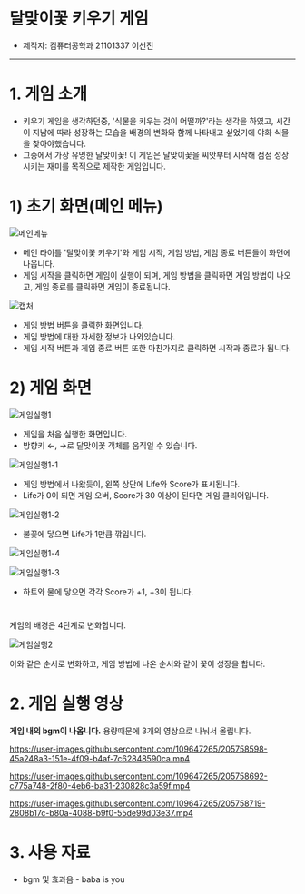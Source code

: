 # **달맞이꽃 키우기 게임**

- 제작자: 컴퓨터공학과 21101337 이선진

---

# **1. 게임 소개**

- 키우기 게임을 생각하던중, '식물을 키우는 것이 어떨까?'라는 생각을 하였고, 시간이 지남에 따라 성장하는 모습을 배경의 변화와 함께 나타내고 싶었기에 야화 식물을 찾아야했습니다.
- 그중에서 가장 유명한 달맞이꽃! 이 게임은 달맞이꽃을 씨앗부터 시작해 점점 성장시키는 재미를 목적으로 제작한 게임입니다.

# 1) 초기 화면(메인 메뉴)

![메인메뉴](https://user-images.githubusercontent.com/109647265/205739860-ea1c01bb-c9f3-4813-834c-870dc96e16cb.PNG)

- 메인 타이틀 '달맞이꽃 키우기'와 게임 시작, 게임 방법, 게임 종료 버튼들이 화면에 나옵니다.
- 게임 시작을 클릭하면 게임이 실행이 되며, 게임 방법을 클릭하면 게임 방법이 나오고, 게임 종료를 클릭하면 게임이 종료됩니다.


![캡처](https://user-images.githubusercontent.com/109647265/205752346-09542d9c-af02-4f6d-a910-734a41437e4e.PNG)



- 게임 방법 버튼을 클릭한 화면입니다.
- 게임 방법에 대한 자세한 정보가 나와있습니다.
- 게임 시작 버튼과 게임 종료 버튼 또한 마찬가지로 클릭하면 시작과 종료가 됩니다.



# 2) 게임 화면

![게임실행1](https://user-images.githubusercontent.com/109647265/205741399-fc1892a3-cc86-4fad-904c-2ddc37bf2a6b.PNG)

- 게임을 처음 실행한 화면입니다.
- 방향키 ←, →로 달맞이꽃 객체를 움직일 수 있습니다.



![게임실행1-1](https://user-images.githubusercontent.com/109647265/205741558-eac45a58-9b8a-4200-a557-d1d24a29c6ad.png)

- 게임 방법에서 나왔듯이, 왼쪽 상단에 Life와 Score가 표시됩니다.
- Life가 0이 되면 게임 오버, Score가 30 이상이 된다면 게임 클리어입니다.

![게임실행1-2](https://user-images.githubusercontent.com/109647265/205741806-53b8fe99-ee90-43b9-9494-c84348af8ad5.png)

- 불꽃에 닿으면 Life가 1만큼 깎입니다.

![게임실행1-4](https://user-images.githubusercontent.com/109647265/205741991-584afd4d-d8ec-4477-b8c7-e1ace073674b.PNG)

![게임실행1-3](https://user-images.githubusercontent.com/109647265/205742011-ffaf8216-9709-4a4e-997c-9329a56af0ba.PNG)

- 하트와 물에 닿으면 각각 Score가 +1, +3이 됩니다.



#




게임의 배경은 4단계로 변화합니다.

![게임실행2](https://user-images.githubusercontent.com/109647265/205742843-b838f1ea-9b30-49d7-9e7b-47283d6e165e.png)

이와 같은 순서로 변화하고, 게임 방법에 나온 순서와 같이 꽃이 성장을 합니다.

# **2. 게임 실행 영상**

**게임 내의 bgm이 나옵니다.**
용량때문에 3개의 영상으로 나눠서 올립니다.


https://user-images.githubusercontent.com/109647265/205758598-45a248a3-151e-4f09-b4af-7c62848590ca.mp4



https://user-images.githubusercontent.com/109647265/205758692-c775a748-2f80-4eb6-ba31-230828c3a59f.mp4



https://user-images.githubusercontent.com/109647265/205758719-2808b17c-b80a-4088-b9f0-55de99d03e37.mp4



# 3. 사용 자료

- bgm 및 효과음 - baba is you
